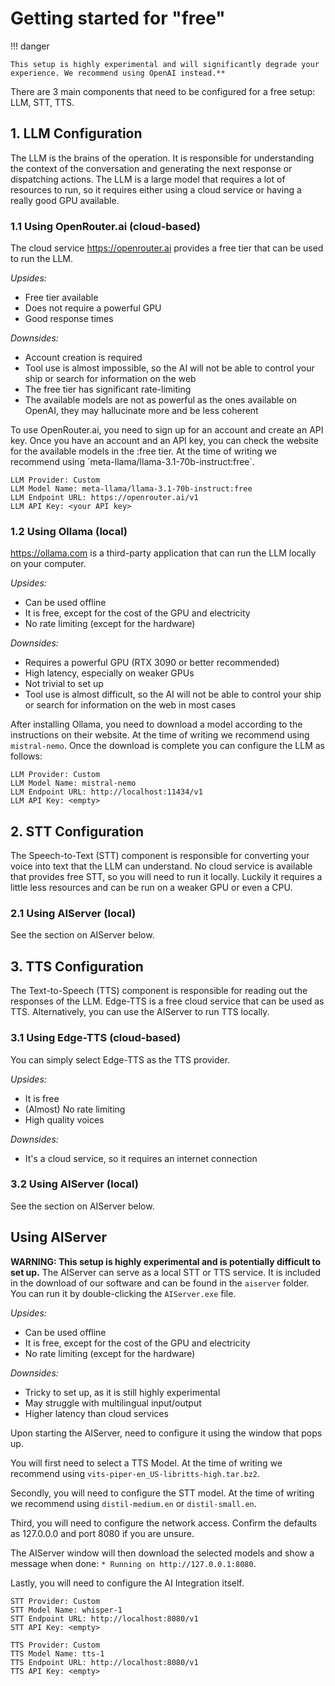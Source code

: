 # Getting started for "free"

!!! danger

    This setup is highly experimental and will significantly degrade your experience. We recommend using OpenAI instead.**

There are 3 main components that need to be configured for a free setup: LLM, STT, TTS.

## 1. LLM Configuration
The LLM is the brains of the operation. It is responsible for understanding the context of the conversation and generating the next response or dispatching actions. The LLM is a large model that requires a lot of resources to run, so it requires either using a cloud service or having a really good GPU available.


### 1.1 Using OpenRouter.ai (cloud-based)
The cloud service https://openrouter.ai provides a free tier that can be used to run the LLM. 

*Upsides:*
- Free tier available
- Does not require a powerful GPU
- Good response times

*Downsides:*
- Account creation is required
- Tool use is almost impossible, so the AI will not be able to control your ship or search for information on the web
- The free tier has significant rate-limiting
- The available models are not as powerful as the ones available on OpenAI, they may hallucinate more and be less coherent

To use OpenRouter.ai, you need to sign up for an account and create an API key.
Once you have an account and an API key, you can check the website for the available models in the :free tier. At the time of writing we recommend using ´meta-llama/llama-3.1-70b-instruct:free`.

```
LLM Provider: Custom
LLM Model Name: meta-llama/llama-3.1-70b-instruct:free
LLM Endpoint URL: https://openrouter.ai/v1
LLM API Key: <your API key>
```

### 1.2 Using Ollama (local)
https://ollama.com is a third-party application that can run the LLM locally on your computer. 

*Upsides:*
- Can be used offline
- It is free, except for the cost of the GPU and electricity
- No rate limiting (except for the hardware)

*Downsides:*
- Requires a powerful GPU (RTX 3090 or better recommended)
- High latency, especially on weaker GPUs
- Not trivial to set up
- Tool use is almost difficult, so the AI will not be able to control your ship or search for information on the web in most cases

After installing Ollama, you need to download a model according to the instructions on their website. At the time of writing we recommend using `mistral-nemo`.
Once the download is complete you can configure the LLM as follows:

```
LLM Provider: Custom
LLM Model Name: mistral-nemo
LLM Endpoint URL: http://localhost:11434/v1
LLM API Key: <empty>
```

## 2. STT Configuration
The Speech-to-Text (STT) component is responsible for converting your voice into text that the LLM can understand. No cloud service is available that provides free STT, so you will need to run it locally. Luckily it requires a little less resources and can be run on a weaker GPU or even a CPU.

### 2.1 Using AIServer (local)
See the section on AIServer below.

## 3. TTS Configuration
The Text-to-Speech (TTS) component is responsible for reading out the responses of the LLM. Edge-TTS is a free cloud service that can be used as TTS. Alternatively, you can use the AIServer to run TTS locally.

### 3.1 Using Edge-TTS (cloud-based)
You can simply select Edge-TTS as the TTS provider.

*Upsides:*
- It is free
- (Almost) No rate limiting
- High quality voices

*Downsides:*
- It's a cloud service, so it requires an internet connection


### 3.2 Using AIServer (local)
See the section on AIServer below.


## Using AIServer
**WARNING: This setup is highly experimental and is potentially difficult to set up.**
The AIServer can serve as a local STT or TTS service.
It is included in the download of our software and can be found in the `aiserver` folder. You can run it by double-clicking the `AIServer.exe` file.

*Upsides:*
- Can be used offline
- It is free, except for the cost of the GPU and electricity
- No rate limiting (except for the hardware)

*Downsides:*
- Tricky to set up, as it is still highly experimental
- May struggle with multilingual input/output
- Higher latency than cloud services

Upon starting the AIServer, need to configure it using the window that pops up. 

You will first need to select a TTS Model. At the time of writing we recommend using `vits-piper-en_US-libritts-high.tar.bz2`. 

Secondly, you will need to configure the STT model. At the time of writing we recommend using `distil-medium.en` or `distil-small.en`.

Third, you will need to configure the network access. Confirm the defaults as 127.0.0.0 and port 8080 if you are unsure.

The AIServer window will then download the selected models and show a message when done: `* Running on http://127.0.0.1:8080`.

Lastly, you will need to configure the AI Integration itself. 

```
STT Provider: Custom
STT Model Name: whisper-1
STT Endpoint URL: http://localhost:8080/v1
STT API Key: <empty>
``` 
```
TTS Provider: Custom
TTS Model Name: tts-1
TTS Endpoint URL: http://localhost:8080/v1
TTS API Key: <empty>
```
